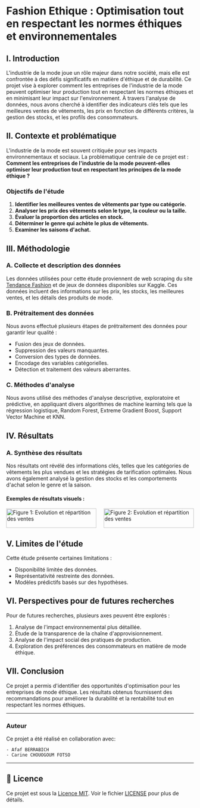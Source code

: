 # Fashion Ethique : Optimisation tout en respectant les normes éthiques et environnementales

## I. Introduction

L'industrie de la mode joue un rôle majeur dans notre société, mais elle est confrontée à des défis significatifs en matière d'éthique et de durabilité. Ce projet vise à explorer comment les entreprises de l'industrie de la mode peuvent optimiser leur production tout en respectant les normes éthiques et en minimisant leur impact sur l'environnement. À travers l'analyse de données, nous avons cherché à identifier des indicateurs clés tels que les meilleures ventes de vêtements, les prix en fonction de différents critères, la gestion des stocks, et les profils des consommateurs.

## II. Contexte et problématique

L'industrie de la mode est souvent critiquée pour ses impacts environnementaux et sociaux. La problématique centrale de ce projet est : **Comment les entreprises de l'industrie de la mode peuvent-elles optimiser leur production tout en respectant les principes de la mode éthique ?**

### Objectifs de l'étude

1. **Identifier les meilleures ventes de vêtements par type ou catégorie.**
2. **Analyser les prix des vêtements selon le type, la couleur ou la taille.**
3. **Évaluer la proportion des articles en stock.**
4. **Déterminer le genre qui achète le plus de vêtements.**
5. **Examiner les saisons d'achat.**

## III. Méthodologie

### A. Collecte et description des données

Les données utilisées pour cette étude proviennent de web scraping du site [Tendance Fashion](https://www.tendancefashion.fr) et de jeux de données disponibles sur Kaggle. Ces données incluent des informations sur les prix, les stocks, les meilleures ventes, et les détails des produits de mode.

### B. Prétraitement des données

Nous avons effectué plusieurs étapes de prétraitement des données pour garantir leur qualité :
- Fusion des jeux de données.
- Suppression des valeurs manquantes.
- Conversion des types de données.
- Encodage des variables catégorielles.
- Détection et traitement des valeurs aberrantes.

### C. Méthodes d'analyse

Nous avons utilisé des méthodes d'analyse descriptive, exploratoire et prédictive, en appliquant divers algorithmes de machine learning tels que la régression logistique, Random Forest, Extreme Gradient Boost, Support Vector Machine et KNN.

## IV. Résultats

### A. Synthèse des résultats

Nos résultats ont révélé des informations clés, telles que les catégories de vêtements les plus vendues et les stratégies de tarification optimales. Nous avons également analysé la gestion des stocks et les comportements d'achat selon le genre et la saison.

#### Exemples de résultats visuels :

<div style="display: flex; justify-content: space-between;">
    <div style="flex: 1; padding-right: 10px;">
        <img src="https://github.com/GhntSergio/Fashion-ethic/tree/main/img/Visualisation_projetIA_page-0001.jpg" alt="Figure 1: Evolution et répartition des ventes" style="width: 100%;"/>
        <p style="text-align: center;">
        </p>
    </div>
    <div style="flex: 1; padding-left: 10px;">
        <img src="https://github.com/GhntSergio/Fashion-ethic/tree/main/img/Visualisation_projetIA_page-0002.jpg" alt="Figure 2: Evolution et répartition des ventes" style="width: 100%;"/>
        <p style="text-align: center;">
        </p>
    </div>
</div>


## V. Limites de l'étude

Cette étude présente certaines limitations :
- Disponibilité limitée des données.
- Représentativité restreinte des données.
- Modèles prédictifs basés sur des hypothèses.

## VI. Perspectives pour de futures recherches

Pour de futures recherches, plusieurs axes peuvent être explorés :
1. Analyse de l'impact environnemental plus détaillée.
2. Étude de la transparence de la chaîne d'approvisionnement.
3. Analyse de l'impact social des pratiques de production.
4. Exploration des préférences des consommateurs en matière de mode éthique.

## VII. Conclusion

Ce projet a permis d'identifier des opportunités d'optimisation pour les entreprises de mode éthique. Les résultats obtenus fournissent des recommandations pour améliorer la durabilité et la rentabilité tout en respectant les normes éthiques.

---

### Auteur

Ce projet a été réalisé en collaboration avec:

    - Afaf BERRABICH
    - Carine CHOUOGOUM FOTSO
---


## 📜 Licence

Ce projet est sous la [Licence MIT](https://github.com/GhntSergio/Fashion-ethic/blob/main/LICENSE). Voir le fichier [LICENSE](https://github.com/GhntSergio/Fashion-ethic/blob/main/LICENSE) pour plus de détails.

